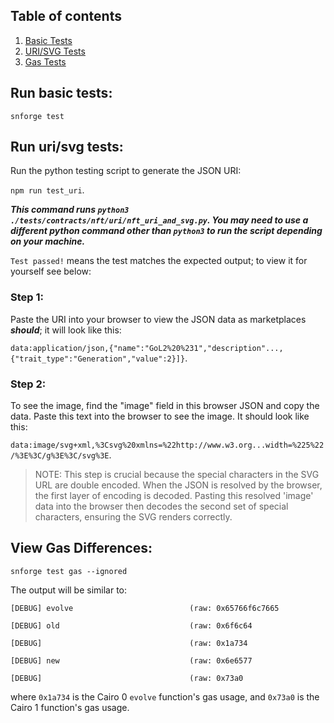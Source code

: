 ## Table of contents

1. [Basic Tests](#basic)
2. [URI/SVG Tests](#uri)
3. [Gas Tests](#gas)

## Run basic tests: <a name="basic"></a>

`snforge test`

## Run uri/svg tests: <a name="uri"></a>

Run the python testing script to generate the JSON URI:

`npm run test_uri`.

_**This command runs `python3 ./tests/contracts/nft/uri/nft_uri_and_svg.py`. You may need to use a different python command other than `python3` to run the script depending on your machine.**_

`Test passed!` means the test matches the expected output; to view it for yourself see below:

### Step 1:

Paste the URI into your browser to view the JSON data as marketplaces _**should**_; it will look like this:

`data:application/json,{"name":"GoL2%20%231","description"...,{"trait_type":"Generation","value":2}]}`.

### Step 2:

To see the image, find the "image" field in this browser JSON and copy the data. Paste this text into the browser to see the image. It should look like this:

`data:image/svg+xml,%3Csvg%20xmlns=%22http://www.w3.org...width=%225%22/%3E%3C/g%3E%3C/svg%3E`.

> NOTE: This step is crucial because the special characters in the SVG URL are double encoded. When the JSON is resolved by the browser, the first layer of encoding is decoded. Pasting this resolved 'image' data into the browser then decodes the second set of special characters, ensuring the SVG renders correctly.

## View Gas Differences: <a name="gas"></a>

`snforge test gas --ignored`

The output will be similar to:

```
[DEBUG] evolve                          (raw: 0x65766f6c7665

[DEBUG] old                             (raw: 0x6f6c64

[DEBUG]                                 (raw: 0x1a734

[DEBUG] new                             (raw: 0x6e6577

[DEBUG]                                 (raw: 0x73a0
```

where `0x1a734` is the Cairo 0 `evolve` function's gas usage, and `0x73a0` is the Cairo 1 function's gas usage.
